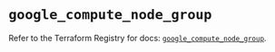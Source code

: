 # `google_compute_node_group`

Refer to the Terraform Registry for docs: [`google_compute_node_group`](https://registry.terraform.io/providers/hashicorp/google/5.39.0/docs/resources/compute_node_group).
